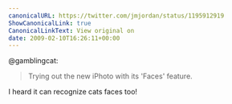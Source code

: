 ```yaml
---
canonicalURL: https://twitter.com/jmjordan/status/1195912919
ShowCanonicalLink: true
CanonicalLinkText: View original on
date: 2009-02-10T16:26:11+00:00
---
```

@gamblingcat:

> Trying out the new iPhoto with its 'Faces' feature.

I heard it can recognize cats faces too!